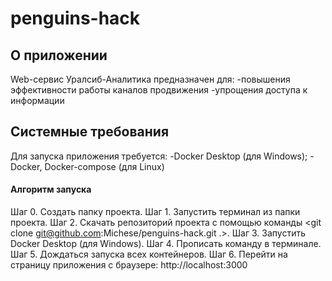 # penguins-hack
## О приложении
Web-сервис Уралсиб-Аналитика предназначен для: 
  -повышения эффективности работы каналов продвижения
  -упрощения доступа к информации

## Системные требования
Для запуска приложения требуется:
  -Docker Desktop (для Windows); 
  -Docker, Docker-compose (для Linux)
  
#### Алгоритм запуска
Шаг 0. Создать папку проекта.
Шаг 1. Запустить терминал из папки проекта.
Шаг 2. Скачать репозиторий проекта с помощью команды <git clone git@github.com:Michese/penguins-hack.git .>.
Шаг 3. Запустить Docker Desktop (для Windows).
Шаг 4. Прописать команду <docker-compose up> в терминале.
Шаг 5. Дождаться запуска всех контейнеров.
Шаг 6. Перейти на страницу приложения с браузере: http://localhost:3000
